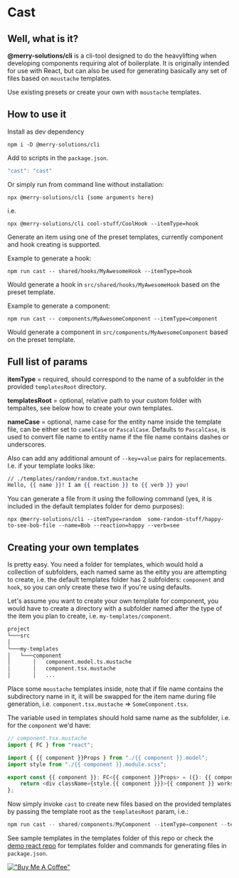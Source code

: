 # Cast

## Well, what is it?

**@merry-solutions/cli** is a cli-tool designed to do the heavylifting when developing components requiring alot of boilerplate. It is originally intended for use with React, but can also be used for generating basically any set of files based on `moustache` templates.

Use existing presets or create your own with `moustache` templates.

## How to use it

Install as dev dependency

```node
npm i -D @merry-solutions/cli
```

Add to scripts in the `package.json`.

```ts
"cast": "cast"
```

Or simply run from command line without installation:

```node
npx @merry-solutions/cli {some arguments here}
```

i.e.

```node
npx @merry-solutions/cli cool-stuff/CoolHook --itemType=hook
```

Generate an item using one of the preset templates, currently component and hook creating is supported.

Example to generate a hook:

```node
npm run cast -- shared/hooks/MyAwesomeHook --itemType=hook
```

Would generate a hook in `src/shared/hooks/MyAwesomeHook` based on the preset template.

Example to generate a component:

```node
npm run cast -- components/MyAwesomeComponent --itemType=component
```

Would generate a component in `src/components/MyAwesomeComponent` based on the preset template.

## Full list of params

**itemType** = required, should correspond to the name of a subfolder in the provided `templatesRoot` directory.

**templatesRoot** = optional, relative path to your custom folder with tempaltes, see below how to create your own templates.

**nameCase** = optional, name case for the entity name inside the template file, can be either set to `camelCase` or `PascalCase`. Defaults to `PascalCase`, is used to convert file name to entity name if the file name contains dashes or underscores.

Also can add any additional amount of `--key=value` pairs for replacements. I.e. if your template looks like:

```mustache
// ./templates/random/random.txt.mustache
Hello, {{ name }}! I am {{ reaction }} to {{ verb }} you!
```

You can generate a file from it using the following command (yes, it is included in the default templates folder for demo purposes):

```node
npx @merry-solutions/cli --itemType=random  some-random-stuff/happy-to-see-bob-file --name=Bob --reaction=happy --verb=see
```

## Creating your own templates

Is pretty easy. You need a folder for templates, which would hold a collection of subfolders, each named same as the eitity you are attempting to create, i.e. the default templates folder has 2 subfolders: `component` and `hook`, so you can only create these two if you're using defaults.

Let's assume you want to create your own template for component, you would have to create a directory with a subfolder named after the type of the item you plan to create, i.e. `my-templates/component`.

```txt
project
└───src
│
└───my-templates
│   └───component
│       │   component.model.ts.mustache
│       │   component.tsx.mustache
│       │   ...
```

Place some `moustache` templates inside, note that if file name contains the subdirectory name in it, it will be swapped for the item name during file generation, i.e. `component.tsx.mustache` => `SomeComponent.tsx`.

The variable used in templates should hold same name as the subfolder, i.e. for the `component` we'd have:

```ts
// component.tsx.mustache
import { FC } from "react";

import { {{ component }}Props } from "./{{ component }}.model";
import style from "./{{ component }}.module.scss";

export const {{ component }}: FC<{{ component }}Props> = ({}: {{ component }}Props) => {
    return <div className={style.{{ component }}}>{{ component }} works!</div>;
};
```

Now simply invoke `cast` to create new files based on the provided templates by passing the template root as the `templatesRoot` param, i.e.:

```ts
npm run cast -- shared/components/MyComponent --itemType=component --templatesRoot=./templates/
```

See sample templates in the templates folder of this repo or check the [demo react repo](https://github.com/Bwca/demo__cast) for templates folder and commands for generating files in `package.json`.

[!["Buy Me A Coffee"](https://www.buymeacoffee.com/assets/img/custom_images/orange_img.png)](https://www.buymeacoffee.com/bwca)
